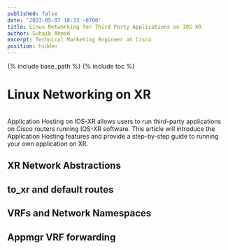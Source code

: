 ```yaml
---
published: false
date: '2023-05-07 18:33 -0700'
title: Linux Networking for Third Party Applications on IOS XR
author: Suhaib Ahmad
excerpt: Technical Marketing Engineer at Cisco
position: hidden
---
```

{% include base_path %}
{% include toc %}

<h1>Linux Networking on XR</h1>
<br>
Application Hosting on IOS-XR allows users to run third-party applications on Cisco routers running IOS-XR software. This article will introduce the Application Hosting features and provide a step-by-step guide to running your own application on XR.

<h2> XR Network Abstractions </h2>


<h2> to_xr and default routes </h2>


<h2> VRFs and Network Namespaces </h2>

<h2> Appmgr VRF forwarding </h2>
  
  

